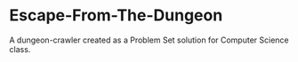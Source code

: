 # Escape-From-The-Dungeon
A dungeon-crawler created as a Problem Set solution for Computer Science class.
